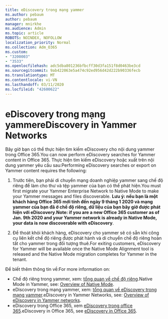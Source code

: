 ```yaml
---
title: eDiscovery trong mạng yammer
ms.author: pebaum
author: pebaum
manager: mnirkhe
ms.audience: Admin
ms.topic: article
ROBOTS: NOINDEX, NOFOLLOW
localization_priority: Normal
ms.collection: Adm_O365
ms.custom:
- "3200003"
- "3533"
ms.openlocfilehash: adc5dba801236bfbcff30d3fa151f8d0463be3cd
ms.sourcegitcommit: 9ab422063e5a474c92ed956d42d222b90336fecb
ms.translationtype: MT
ms.contentlocale: vi-VN
ms.lasthandoff: 03/11/2020
ms.locfileid: "42600622"
---
```

# <a name="ediscovery-in-yammer-networks"></a><span data-ttu-id="ffb31-102">eDiscovery trong mạng yammer</span><span class="sxs-lookup"><span data-stu-id="ffb31-102">eDiscovery in Yammer Networks</span></span>

<span data-ttu-id="ffb31-103">Bây giờ bạn có thể thực hiện tìm kiếm eDiscovery cho nội dung yammer trong Office 365.</span><span class="sxs-lookup"><span data-stu-id="ffb31-103">You can now perform eDiscovery searches for Yammer content in Office 365.</span></span>  <span data-ttu-id="ffb31-104">Thực hiện tìm kiếm eDiscovery hoặc xuất trên nội dung yammer yêu cầu sau:</span><span class="sxs-lookup"><span data-stu-id="ffb31-104">Performing eDiscovery searches or export on Yammer content requires the following:</span></span>

1. <span data-ttu-id="ffb31-105">Trước tiên, bạn phải di chuyển mạng doanh nghiệp yammer sang chế độ riêng để làm cho thư và tệp yammer của bạn có thể phát hiện.</span><span class="sxs-lookup"><span data-stu-id="ffb31-105">You must first migrate your Yammer Enterprise Network to Native Mode to make your Yammer messages and files discoverable.</span></span> <span data-ttu-id="ffb31-106">**Lưu ý: nếu bạn là một khách hàng Office 365 mới tính đến ngày 9 tháng 1 2020 và mạng yammer của bạn đã ở chế độ riêng, dữ liệu của bạn bây giờ được phát hiện với eDiscovery**.</span><span class="sxs-lookup"><span data-stu-id="ffb31-106">**Note: if you are a new Office 365 customer as of Jan. 9th 2020 and your Yammer network is already in Native Mode, your data is now discoverable with eDiscovery**.</span></span>

2. <span data-ttu-id="ffb31-107">Để thoát khỏi khách hàng, eDiscovery cho yammer sẽ có sẵn khi công cụ liên kết chế độ riêng được phát hành và di chuyển chế độ riêng hoàn tất cho yammer trong đối tượng thuê.</span><span class="sxs-lookup"><span data-stu-id="ffb31-107">For exiting customers, eDiscovery for Yammer will be available once the Native Mode Alignment tool is released and the Native Mode migration completes for Yammer in the tenant.</span></span>

<span data-ttu-id="ffb31-108">Để biết thêm thông tin về:</span><span class="sxs-lookup"><span data-stu-id="ffb31-108">For more information on:</span></span>

- <span data-ttu-id="ffb31-109">Chế độ riêng trong yammer, xem: [tổng quan về chế độ riêng](https://docs.microsoft.com/yammer/configure-your-yammer-network/overview-native-mode).</span><span class="sxs-lookup"><span data-stu-id="ffb31-109">Native Mode in Yammer, see: [Overview of Native Mode](https://docs.microsoft.com/yammer/configure-your-yammer-network/overview-native-mode).</span></span>
- <span data-ttu-id="ffb31-110">eDiscovery trong mạng yammer, xem: [tổng quan về eDiscovery trong mạng yammer](https://docs.microsoft.com/yammer/manage-security-and-compliance/overview-of-ediscovery).</span><span class="sxs-lookup"><span data-stu-id="ffb31-110">eDiscovery in Yammer Networks, see: [Overview of eDiscovery in Yammer networks](https://docs.microsoft.com/yammer/manage-security-and-compliance/overview-of-ediscovery).</span></span>
- <span data-ttu-id="ffb31-111">eDiscovery trong Office 365, xem [eDiscovery trong office 365](https://docs.microsoft.com/microsoft-365/compliance/ediscovery).</span><span class="sxs-lookup"><span data-stu-id="ffb31-111">eDiscovery in Office 365, see [eDiscovery in Office 365](https://docs.microsoft.com/microsoft-365/compliance/ediscovery).</span></span>
